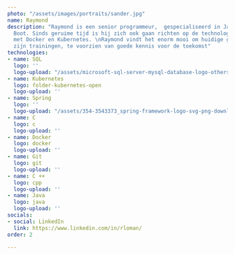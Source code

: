 ```yaml
---
photo: "/assets/images/portraits/sander.jpg"
name: Raymond
description: "Raymond is een senior programmeur,  gespecialiseerd in Java en Spring
  Boot. Sinds geruime tijd is hij zich ook gaan richten op de technologie van containerisatie
  met Docker en Kubernetes. \nRaymond vindt het enorm mooi om huidige generaties door
  zijn trainingen, te voorzien van goede kennis voor de toekomst"
technologies:
- name: SQL
  logo: ''
  logo-upload: "/assets/microsoft-sql-server-mysql-database-logo-others-small.png"
- name: Kubernetes
  logo: folder-kubernetes-open
  logo-upload: ''
- name: Spring
  logo: ''
  logo-upload: "/assets/354-3543373_spring-framework-logo-svg-png-download-java-spring-1.png"
- name: C
  logo: c
  logo-upload: ''
- name: Docker
  logo: docker
  logo-upload: ''
- name: Git
  logo: git
  logo-upload: ''
- name: C ++
  logo: cpp
  logo-upload: ''
- name: Java
  logo: java
  logo-upload: ''
socials:
- social: LinkedIn
  link: https://www.linkedin.com/in/rloman/
order: 2

---
```

